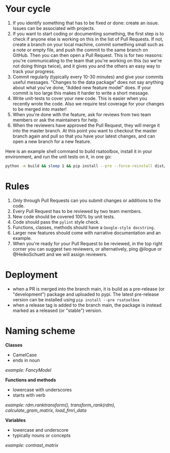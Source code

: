 Your cycle
==========

1. If you identify something that has to be fixed or done: create an issue. Issues can be associated with projects.
2. If you want to start coding or documenting something, the first step is to check if anyone else is working on this in the list of Pull Requests. If not, create a branch on your local machine, commit something small such as a note or empty file, and push the commit to the same branch on GitHub. Then you can then open a Pull Request. This is for two reasons: you're communicating to the team that you're working on this (so we're not doing things twice), and it gives you and the others an easy way to track your progress.
3. Commit regularly (typically every 10-30 minutes) and give your commits useful messages. "Changes to the data package" does not say anything about what you've done, "Added new feature model" does. If your commit is too large this makes it harder to write a short message.
4. Write unit-tests to cover your new code. This is easier when you recently wrote the code. Also we require test coverage for your changes to be merged into master!
5. When you're done with the feature, ask for reviews from two team members or ask the maintainers for help.
6. When the reviewers have approved the Pull Request, they will merge it into the master branch. At this point you want to checkout the master branch again and pull so that you have your latest changes, and can open a new branch for a new feature. 

Here is an example shell command to build rsatoolbox, install it in your environment, and run the unit tests on it, in one go:

```sh
python -m build && sleep 1 && pip install --pre --force-reinstall dist/*.whl && pytest
```


Rules
=====

1. Only through Pull Requests can you submit changes or additions to the code.
2. Every Pull Request has to be reviewed by two team members.
3. New code should be covered 100% by unit tests.
4. Code should pass the `pylint` style check.
5. Functions, classes, methods should have a `Google-style docstring`.
6. Larger new features should come with narrative documentation and an example.
7. When you're ready for your Pull Request to be reviewed, in the top right corner you can suggest two reviewers,
or alternatively, ping @ilogue or @HeikoSchuett and we will assign reviewers.


Deployment
==========


- when a PR is merged into the branch main, it is build as a pre-release (or "development") package and uploaded to pypi. The latest pre-release version can be installed using `pip install --pre rsatoolbox`
- when a release tag is added to the branch main, the package is instead marked as a released (or "stable") version.


Naming scheme
=============

**Classes**

- CamelCase
- ends in noun

*example: FancyModel*


**Functions and methods**

- lowercase with underscores
- starts with verb

*example: rdm.ranktransform(), transform_rank(rdm), calculate_gram_matrix, load_fmri_data*


**Variables**

- lowercase and underscore
- typically nouns or concepts

*example: contrast_matrix*
